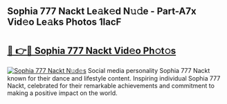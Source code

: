 ## Sophia 777 Nackt Le𝚊k𝚎d N𝚞𝚍e - Part-A7x Vid𝚎o Le𝚊ks Photos 1lacF

# <h2><a href="http://fb2f5tn.evod.top/?m=Sophia+777+Nackt">🔗 👉🔴 Sophia 777 Nackt Vid𝚎o Ph𝚘t𝚘s</a></h2>

[![Sophia 777 Nackt N𝚞d𝚎s](https://i.imgur.com/8V9OHl7.gif)](http://fb2f5tn.evod.top/?m=Sophia+777+Nackt)
Social media personality Sophia 777 Nackt known for their dance and lifestyle content. Inspiring individual Sophia 777 Nackt, celebrated for their remarkable achievements and commitment to making a positive impact on the world. 
